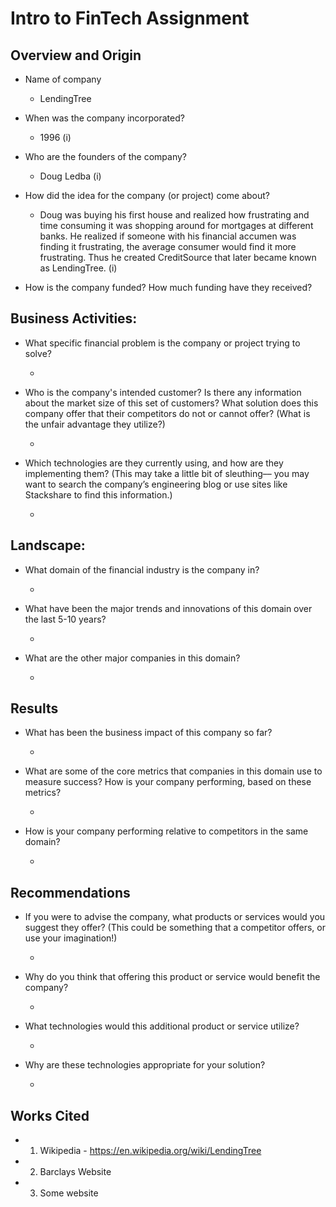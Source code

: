 # Intro to FinTech Assignment

## Overview and Origin

* Name of company

  * LendingTree

* When was the company incorporated?

  * 1996 (i)

* Who are the founders of the company?

  * Doug Ledba (i)

* How did the idea for the company (or project) come about? 

  * Doug was buying his first house and realized how frustrating and time consuming it was shopping around for mortgages at different banks. He realized if someone with his financial accumen was finding it frustrating, the average consumer would find it more frustrating. Thus he created CreditSource that later became known as LendingTree. (i)

* How is the company funded? How much funding have they received?


## Business Activities:

* What specific financial problem is the company or project trying to solve?

  * 

* Who is the company's intended customer?  Is there any information about the market size of this set of customers?
What solution does this company offer that their competitors do not or cannot offer? (What is the unfair advantage they utilize?)

  * 

* Which technologies are they currently using, and how are they implementing them? (This may take a little bit of sleuthing–– you may want to search the company’s engineering blog or use sites like Stackshare to find this information.)

  * 


## Landscape:

* What domain of the financial industry is the company in?
 
  * 

* What have been the major trends and innovations of this domain over the last 5-10 years?

  * 

* What are the other major companies in this domain?

  * 


## Results

* What has been the business impact of this company so far?

  * 

* What are some of the core metrics that companies in this domain use to measure success? How is your company performing, based on these metrics?

  * 

* How is your company performing relative to competitors in the same domain?

  * 


## Recommendations

* If you were to advise the company, what products or services would you suggest they offer? (This could be something that a competitor offers, or use your imagination!)

  * 

* Why do you think that offering this product or service would benefit the company?

  * 

* What technologies would this additional product or service utilize?

  * 

* Why are these technologies appropriate for your solution?

  * 


## Works Cited
* 1. Wikipedia - https://en.wikipedia.org/wiki/LendingTree
* 2. Barclays Website
* 3. Some website
